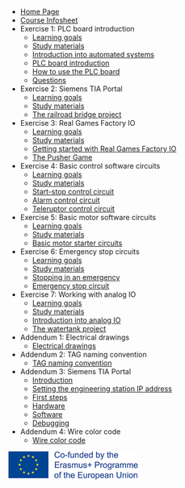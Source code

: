 * [Home Page](README.md)
* [Course Infosheet](course-infosheet.md)
* Exercise 1: PLC board introduction
  * [Learning goals](Ex01/Subchapter01.md)
  * [Study materials](Ex01/Subchapter02.md)
  * [Introduction into automated systems](Ex01/Subchapter03.md)
  * [PLC board introduction](Ex01/Subchapter04.md)
  * [How to use the PLC board](Ex01/Subchapter05.md)
  * [Questions](Ex01/Subchapter06.md)
* Exercise 2: Siemens TIA Portal
  * [Learning goals](Ex02/Subchapter01.md)
  * [Study materials](Ex02/Subchapter02.md)
  * [The railroad bridge project](Ex02/Subchapter04.md)
* Exercise 3: Real Games Factory IO
  * [Learning goals](Ex03/Subchapter01.md)
  * [Study materials](Ex03/Subchapter02.md)
  * [Getting started with Real Games Factory IO](Ex03/Subchapter03.md)
  * [The Pusher Game](Ex03/Subchapter04.md)
* Exercise 4: Basic control software circuits
  * [Learning goals](Ex04/Subchapter01.md)
  * [Study materials](Ex04/Subchapter02.md)
  * [Start-stop control circuit](Ex04/Subchapter03.md)
  * [Alarm control circuit](Ex04/Subchapter04.md)
  * [Teleruptor control circuit](Ex04/Subchapter05.md)
* Exercise 5: Basic motor software circuits
  * [Learning goals](Ex05/Subchapter01.md)
  * [Study materials](Ex05/Subchapter02.md)
  * [Basic motor starter circuits](Ex05/Subchapter04.md)
* Exercise 6: Emergency stop circuits
  * [Learning goals](Ex06/Subchapter01.md)
  * [Study materials](Ex06/Subchapter02.md)
  * [Stopping in an emergency](Ex06/Subchapter03.md)
  * [Emergency stop circuit](Ex06/Subchapter04.md)
* Exercise 7: Working with analog IO
  * [Learning goals](Ex07/Subchapter01.md)
  * [Study materials](Ex07/Subchapter02.md)
  * [Introduction into analog IO](Ex07/Subchapter03.md)
  * [The watertank project](Ex07/Subchapter04.md)
* Addendum 1: Electrical drawings
  * [Electrical drawings](Ad01/Subchapter01.md)
* Addendum 2: TAG naming convention
  * [TAG naming convention](Ad02/Subchapter01.md)
* Addendum 3: Siemens TIA Portal
  * [Introduction](Ad03/Subchapter01.md)
  * [Setting the engineering station IP address](Ad03/Subchapter02.md)
  * [First steps](Ad03/Subchapter03.md)
  * [Hardware](Ad03/Subchapter04.md)
  * [Software](Ad03/Subchapter05.md)
  * [Debugging](Ad03/Subchapter06.md)
* Addendum 4: Wire color code
  * [Wire color code](Ad04/Subchapter01.md)

![Erasmus](Logo_Erasmus_small.png)
